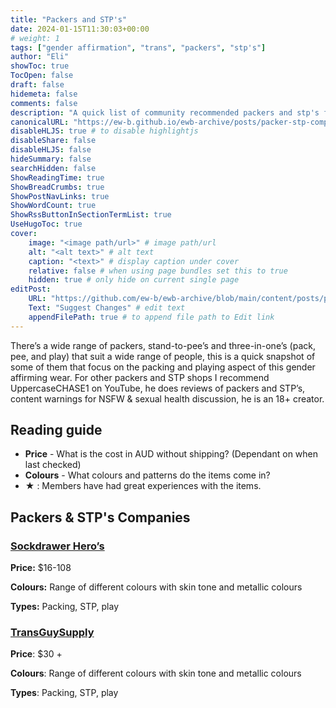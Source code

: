 ```yaml
---
title: "Packers and STP's"
date: 2024-01-15T11:30:03+00:00
# weight: 1
tags: ["gender affirmation", "trans", "packers", "stp's"]
author: "Eli"
showToc: true
TocOpen: false
draft: false
hidemeta: false
comments: false
description: "A quick list of community recommended packers and stp's for gender affirming wear."
canonicalURL: "https://ew-b.github.io/ewb-archive/posts/packer-stp-company-recs/"
disableHLJS: true # to disable highlightjs
disableShare: false
disableHLJS: false
hideSummary: false
searchHidden: false
ShowReadingTime: true
ShowBreadCrumbs: true
ShowPostNavLinks: true
ShowWordCount: true
ShowRssButtonInSectionTermList: true
UseHugoToc: true
cover:
    image: "<image path/url>" # image path/url
    alt: "<alt text>" # alt text
    caption: "<text>" # display caption under cover
    relative: false # when using page bundles set this to true
    hidden: true # only hide on current single page
editPost:
    URL: "https://github.com/ew-b/ewb-archive/blob/main/content/posts/packer-stp-company-recs.md"
    Text: "Suggest Changes" # edit text
    appendFilePath: true # to append file path to Edit link
---
```



There’s a wide range of packers, stand-to-pee’s and three-in-one’s (pack, pee, and play) that suit a wide range of people, this is a quick snapshot of some of them that focus on the packing and playing aspect of this gender affirming wear. For other packers and STP shops I recommend UppercaseCHASE1 on YouTube, he does reviews of packers and STP’s, content warnings for NSFW & sexual health discussion, he is an 18+ creator.

## Reading guide

* **Price** - What is the cost in AUD without shipping? (Dependant on when last checked)
* **Colours** - What colours and patterns do the items come in?
* **★** : Members have had great experiences with the items.


## Packers & STP's Companies
### [Sockdrawer Hero’s](https://sockdrawerheroes.com/collections/packers-stp)

**Price:** $16-108

**Colours:** Range of different colours with skin tone and metallic colours

**Types:** Packing, STP, play


### [TransGuySupply](https://transguysupply.com/collections/ftm-stp)

**Price**: $30 +

**Colours**: Range of different colours with skin tone and metallic colours

**Types**: Packing, STP, play